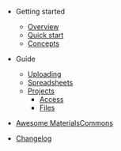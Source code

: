 - Getting started

  - [Overview](overview.md)
  - [Quick start](quickstart.md)
  - [Concepts](concepts.md)

- Guide

  - [Uploading](uploading.md)
  - [Spreadsheets](spreadsheets.md)
  - [Projects](helpers.md)
    - [Access](project_access.md)
    - [Files](project_files.md)

- [Awesome MaterialsCommons](awesome.md)
- [Changelog](changelog.md)